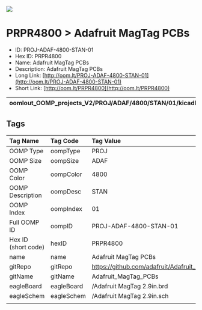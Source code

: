 


  
![][im]
# PRPR4800 > Adafruit MagTag PCBs

- ID: PROJ-ADAF-4800-STAN-01
- Hex ID: PRPR4800
- Name: Adafruit MagTag PCBs
- Description: Adafruit MagTag PCBs
- Long Link: [http://oom.lt/PROJ-ADAF-4800-STAN-01](http://oom.lt/PROJ-ADAF-4800-STAN-01)
- Short Link: [http://oom.lt/PRPR4800](http://oom.lt/PRPR4800)
  

|oomlout_OOMP_projects_V2/PROJ/ADAF/4800/STAN/01/kicadPcb3dFront.png|oomlout_OOMP_projects_V2/PROJ/ADAF/4800/STAN/01/kicadPcb3dBack.png|oomlout_OOMP_projects_V2/PROJ/ADAF/4800/STAN/01/kicadPcb3d.png||
| :---: | :---: | :---: | :---: |

## Tags
  

|Tag Name|Tag Code|Tag Value|
| :--- | :--- | :--- |
|OOMP Type|oompType|PROJ|
|OOMP Size|oompSize|ADAF|
|OOMP Color|oompColor|4800|
|OOMP Description|oompDesc|STAN|
|OOMP Index|oompIndex|01|
|Full OOMP ID|oompID|PROJ-ADAF-4800-STAN-01|
|Hex ID (short code)|hexID|PRPR4800|
|name|name|Adafruit MagTag PCBs|
|gitRepo|gitRepo|https://github.com/adafruit/Adafruit_MagTag_PCBs|
|gitName|gitName|Adafruit_MagTag_PCBs|
|eagleBoard|eagleBoard|/Adafruit MagTag 2.9in.brd|
|eagleSchem|eagleSchem|/Adafruit MagTag 2.9in.sch|
||||



[im]: PROJ/ADAF/4800/STAN/01/kicadPcb3d_450.png
